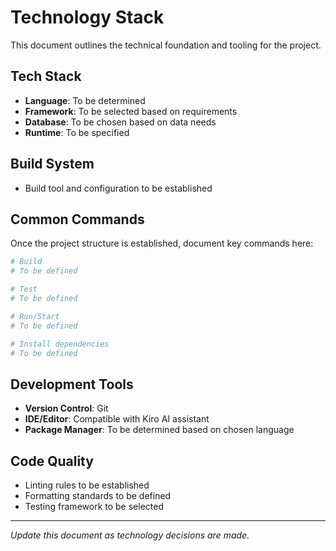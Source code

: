 # Technology Stack

This document outlines the technical foundation and tooling for the project.

## Tech Stack
- **Language**: To be determined
- **Framework**: To be selected based on requirements
- **Database**: To be chosen based on data needs
- **Runtime**: To be specified

## Build System
- Build tool and configuration to be established

## Common Commands
Once the project structure is established, document key commands here:

```bash
# Build
# To be defined

# Test
# To be defined

# Run/Start
# To be defined

# Install dependencies
# To be defined
```

## Development Tools
- **Version Control**: Git
- **IDE/Editor**: Compatible with Kiro AI assistant
- **Package Manager**: To be determined based on chosen language

## Code Quality
- Linting rules to be established
- Formatting standards to be defined
- Testing framework to be selected

---
*Update this document as technology decisions are made.*